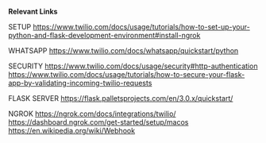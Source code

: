 **Relevant Links**

SETUP
https://www.twilio.com/docs/usage/tutorials/how-to-set-up-your-python-and-flask-development-environment#install-ngrok

WHATSAPP
https://www.twilio.com/docs/whatsapp/quickstart/python

SECURITY
https://www.twilio.com/docs/usage/security#http-authentication
https://www.twilio.com/docs/usage/tutorials/how-to-secure-your-flask-app-by-validating-incoming-twilio-requests

FLASK SERVER
https://flask.palletsprojects.com/en/3.0.x/quickstart/

NGROK 
https://ngrok.com/docs/integrations/twilio/
https://dashboard.ngrok.com/get-started/setup/macos
https://en.wikipedia.org/wiki/Webhook
